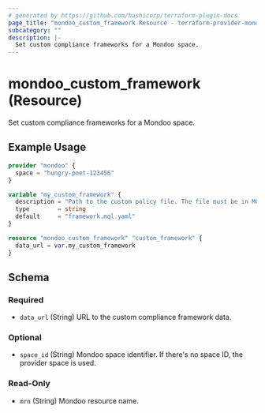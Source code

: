 ```yaml
---
# generated by https://github.com/hashicorp/terraform-plugin-docs
page_title: "mondoo_custom_framework Resource - terraform-provider-mondoo"
subcategory: ""
description: |-
  Set custom compliance frameworks for a Mondoo space.
---
```


# mondoo_custom_framework (Resource)

Set custom compliance frameworks for a Mondoo space.

## Example Usage

```terraform
provider "mondoo" {
  space = "hungry-poet-123456"
}

variable "my_custom_framework" {
  description = "Path to the custom policy file. The file must be in MQL format."
  type        = string
  default     = "framework.mql.yaml"
}

resource "mondoo_custom_framework" "custom_framework" {
  data_url = var.my_custom_framework
}
```

<!-- schema generated by tfplugindocs -->
## Schema

### Required

- `data_url` (String) URL to the custom compliance framework data.

### Optional

- `space_id` (String) Mondoo space identifier. If there's no space ID, the provider space is used.

### Read-Only

- `mrn` (String) Mondoo resource name.
